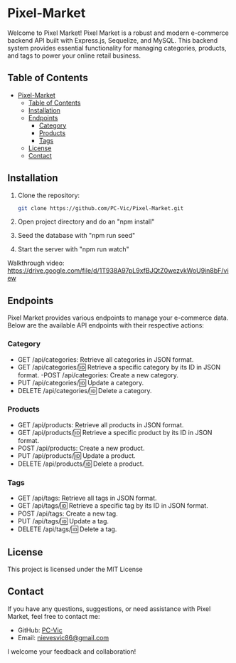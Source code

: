 # Pixel-Market

Welcome to Pixel Market! Pixel Market is a robust and modern e-commerce backend API built with Express.js, Sequelize, and MySQL. This backend system provides essential functionality for managing categories, products, and tags to power your online retail business.

## Table of Contents
- [Pixel-Market](#pixel-market)
  - [Table of Contents](#table-of-contents)
  - [Installation](#installation)
  - [Endpoints](#endpoints)
    - [Category](#category)
    - [Products](#products)
    - [Tags](#tags)
  - [License](#license)
  - [Contact](#contact)

## Installation 

1. Clone the repository:

   ```bash
   git clone https://github.com/PC-Vic/Pixel-Market.git

2. Open project directory and do an "npm install"
3. Seed the database with "npm run seed"
4. Start the server with "npm run watch"
   
Walkthrough video: https://drive.google.com/file/d/1T938A97pL9xfBJQtZ0wezvkWoU9in8bF/view

## Endpoints

Pixel Market provides various endpoints to manage your e-commerce data. Below are the available API endpoints with their respective actions:

### Category

- GET /api/categories: Retrieve all categories in JSON format.
- GET /api/categories/:id: Retrieve a specific category by its ID in JSON format.
 -POST /api/categories: Create a new category.
- PUT /api/categories/:id: Update a category.
- DELETE /api/categories/:id: Delete a category.

### Products

- GET /api/products: Retrieve all products in JSON format.
- GET /api/products/:id: Retrieve a specific product by its ID in JSON format.
- POST /api/products: Create a new product.
- PUT /api/products/:id: Update a product.
- DELETE /api/products/:id: Delete a product.

### Tags

- GET /api/tags: Retrieve all tags in JSON format.
- GET /api/tags/:id: Retrieve a specific tag by its ID in JSON format.
- POST /api/tags: Create a new tag.
- PUT /api/tags/:id: Update a tag.
- DELETE /api/tags/:id: Delete a tag.

## License

This project is licensed under the MIT License

## Contact

If you have any questions, suggestions, or need assistance with Pixel Market, feel free to contact me:

- GitHub: [PC-Vic](https://github.com/PC-Vic/Pixel-Market)
- Email: nievesvic86@gmail.com

I welcome your feedback and collaboration!
